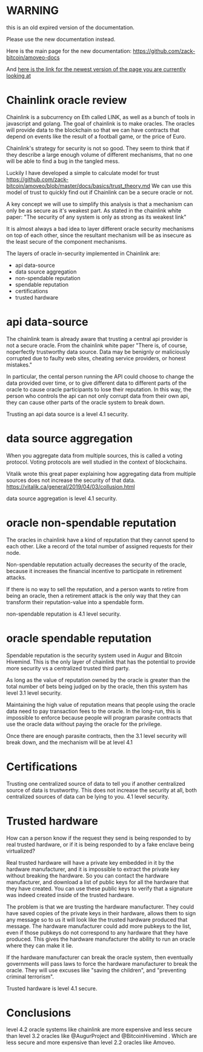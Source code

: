 WARNING
========

this is an old expired version of the documentation.

Please use the new documentation instead. 

Here is the main page for the new documentation: https://github.com/zack-bitcoin/amoveo-docs 

And [here is the link for the newest version of the page you are currently looking at](https://github.com/zack-bitcoin/amoveo-docs/blob/master//other_blockchains/chainlink.md)

Chainlink oracle review
=========

Chainlink is a subcurrency on Eth called LINK, as well as a bunch of tools in javascript and golang.
The goal of chainlink is to make oracles. The oracles will provide data to the blockchain so that we can have contracts that depend on events like the result of a football game, or the price of Euro.

Chainlink's strategy for security is not so good. They seem to think that if they describe a large enough volume of different mechanisms, that no one will be able to find a bug in the tangled mess.

Luckily I have developed a simple to calculate model for trust https://github.com/zack-bitcoin/amoveo/blob/master/docs/basics/trust_theory.md
We can use this model of trust to quickly find out if Chainlink can be a secure oracle or not.

A key concept we will use to simplify this analysis is that a mechanism can only be as secure as it's weakest part.
As stated in the chainlink white paper: "The security of any system is only as strong as its weakest link"

It is almost always a bad idea to layer different oracle security mechanisms on top of each other, since the resultant mechanism will be as insecure as the least secure of the component mechanisms.



The layers of oracle in-security implemented in Chainlink are:
* api data-source
* data source aggregation
* non-spendable reputation
* spendable reputation
* certifications
* trusted hardware


api data-source
===========

The chainlink team is already aware that trusting a central api provider is not a secure oracle.
From the chainlink white paper "There is, of course, noperfectly trustworthy data source. Data may be benignly or maliciously corrupted due to faulty web sites, cheating service providers, or honest mistakes."

In particular, the cental person running the API could choose to change the data provided over time, or to give different data to different parts of the oracle to cause oracle participants to lose their reputation. In this way, the person who controls the api can not only corrupt data from their own api, they can cause other parts of the oracle system to break down.

Trusting an api data source is a level 4.1 security. 

data source aggregation
=========

When you aggregate data from multiple sources, this is called a voting protocol. Voting protocols are well studied in the context of blockchains.

Vitalik wrote this great paper explaining how aggregating data from multiple sources does not increase the security of that data. https://vitalik.ca/general/2019/04/03/collusion.html

data source aggregation is level 4.1 security.

oracle non-spendable reputation
=======

The oracles in chainlink have a kind of reputation that they cannot spend to each other. Like a record of the total number of assigned requests for their node.

Non-spendable reputation actually decreases the security of the oracle, because it increases the financial incentive to participate in retirement attacks.

If there is no way to sell the reputation, and a person wants to retire from being an oracle, then a retirement attack is the only way that they can transform their reputation-value into a spendable form.

non-spendable reputation is 4.1 level security.

oracle spendable reputation
======

Spendable reputation is the security system used in Augur and Bitcoin Hivemind.
This is the only layer of chainlink that has the potential to provide more security vs a centralized trusted third party.

As long as the value of reputation owned by the oracle is greater than the total number of bets being judged on by the oracle, then this system has level 3.1 level security.

Maintaining the high value of reputation means that people using the oracle data need to pay transaction fees to the oracle.
In the long-run, this is impossible to enforce because people will program parasite contracts that use the oracle data without paying the oracle for the privilege.

Once there are enough parasite contracts, then the 3.1 level security will break down, and the mechanism will be at level 4.1


Certifications
========

Trusting one centralized source of data to tell you if another centralized source of data is trustworthy.
This does not increase the security at all, both centralized sources of data can be lying to you.
4.1 level security.

Trusted hardware
=======

How can a person know if the request they send is being responded to by real trusted hardware, or if it is being responded to by a fake enclave being virtualized?

Real trusted hardware will have a private key embedded in it by the hardware manufacturer, and it is impossible to extract the private key without breaking the hardware.
So you can contact the hardware manufacturer, and download a list of public keys for all the hardware that they have created. You can use these public keys to verify that a signature was indeed created inside of the trusted hardware.

The problem is that we are trusting the hardware manufacturer. They could have saved copies of the private keys in their hardware, allows them to sign any message so to us it will look like the trusted hardware produced that message.
The hardware manufacturer could add more pubkeys to the list, even if those pubkeys do not correspond to any hardware that they have produced. This gives the hardware manufacturer the ability to run an oracle where they can make it lie.

If the hardware manufacturer can break the oracle system, then eventually governments will pass laws to force the hardware manufacturer to break the oracle. They will use excuses like "saving the children", and "preventing criminal terrorism".

Trusted hardware is level 4.1 secure.



Conclusions
========

level 4.2 oracle systems like chainlink are more expensive and less secure than level 3.2 oracles like @AugurProject and @BitcoinHivemind . Which are less secure and more expensive than level 2.2 oracles like Amoveo.